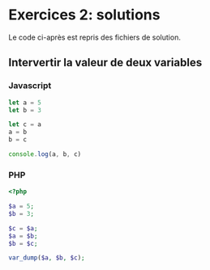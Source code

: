 # Exercices 2: solutions

Le code ci-après est repris des fichiers de solution.

## Intervertir la valeur de deux variables

### Javascript

```javascript
let a = 5
let b = 3

let c = a
a = b
b = c

console.log(a, b, c)
```

### PHP

```php
<?php

$a = 5;
$b = 3;

$c = $a;
$a = $b;
$b = $c;

var_dump($a, $b, $c);
```

